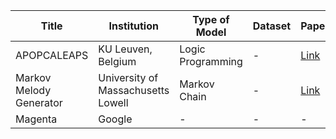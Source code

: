 | **Title** | **Institution** | **Type of Model** | **Dataset** | **Paper** | **Code** | **Publication Year** |
|--|--|--|--|--------------------------|-------|------|
| APOPCALEAPS | KU Leuven, Belgium | Logic Programming | - | [Link](https://citeseerx.ist.psu.edu/document?repid=rep1&type=pdf&doi=89f9ec84102de51636ad6df033acb59ac541f200) | - | 2010 |
| Markov Melody Generator | University of Massachusetts Lowell | Markov Chain | - | [Link](https://www.cs.uml.edu/ecg/uploads/AIfall11/SimoneHill.FinalPaper.MarkovMelodyGenerator.pdf) | - | 2011 |
| Magenta | Google | - | - | - | [Link](https://github.com/magenta) | 2016 |
